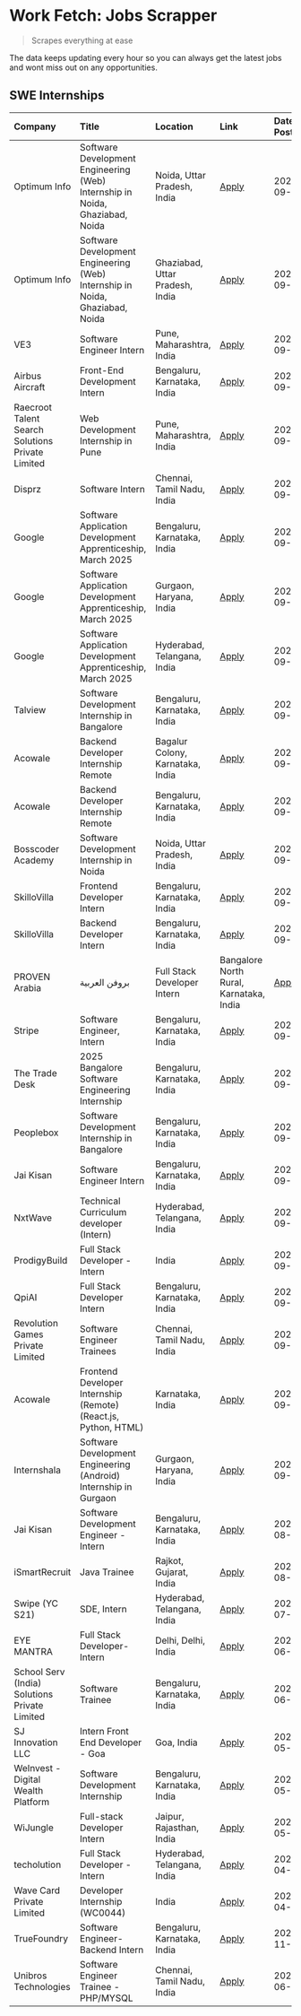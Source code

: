 # Work Fetch: Jobs Scrapper
> Scrapes everything at ease

The data keeps updating every hour so you can always get the latest jobs and wont miss out on any opportunities.

## SWE Internships
<!--START_SECTION:workfetch-->
| Company                                          | Title                                                                        | Location                                | Link                                                                                                                                                                                                                                                                          | Date Posted   |
|:-------------------------------------------------|:-----------------------------------------------------------------------------|:----------------------------------------|:------------------------------------------------------------------------------------------------------------------------------------------------------------------------------------------------------------------------------------------------------------------------------|:--------------|
| Optimum Info                                     | Software Development Engineering (Web) Internship in Noida, Ghaziabad, Noida | Noida, Uttar Pradesh, India             | [Apply](https://in.linkedin.com/jobs/view/software-development-engineering-web-internship-in-noida-ghaziabad-noida-at-optimum-info-4037042231?position=7&pageNum=0&refId=g7bFkie5O0LfKwVv1VrNgw%3D%3D&trackingId=A5axyNP2pJbQf%2ByFcMz3XA%3D%3D)                              | 2024-09-27    |
| Optimum Info                                     | Software Development Engineering (Web) Internship in Noida, Ghaziabad, Noida | Ghaziabad, Uttar Pradesh, India         | [Apply](https://in.linkedin.com/jobs/view/software-development-engineering-web-internship-in-noida-ghaziabad-noida-at-optimum-info-4037041629?position=8&pageNum=0&refId=g7bFkie5O0LfKwVv1VrNgw%3D%3D&trackingId=inTilQNpNgLoT48dPykQ%2FA%3D%3D)                              | 2024-09-27    |
| VE3                                              | Software Engineer Intern                                                     | Pune, Maharashtra, India                | [Apply](https://in.linkedin.com/jobs/view/software-engineer-intern-at-ve3-4035258572?position=27&pageNum=0&refId=g7bFkie5O0LfKwVv1VrNgw%3D%3D&trackingId=a3NaIRIqfK8GBAU%2Bjm%2B1Fw%3D%3D)                                                                                    | 2024-09-27    |
| Airbus Aircraft                                  | Front-End Development Intern                                                 | Bengaluru, Karnataka, India             | [Apply](https://in.linkedin.com/jobs/view/front-end-development-intern-at-airbus-aircraft-4034179043?position=43&pageNum=0&refId=g7bFkie5O0LfKwVv1VrNgw%3D%3D&trackingId=5NflzPc%2F74v09hEso0kM3A%3D%3D)                                                                      | 2024-09-26    |
| Raecroot Talent Search Solutions Private Limited | Web Development Internship in Pune                                           | Pune, Maharashtra, India                | [Apply](https://in.linkedin.com/jobs/view/web-development-internship-in-pune-at-raecroot-talent-search-solutions-private-limited-4034584677?position=48&pageNum=0&refId=g7bFkie5O0LfKwVv1VrNgw%3D%3D&trackingId=YpqstuJjg%2Bkc8NJlYld9GQ%3D%3D)                               | 2024-09-26    |
| Disprz                                           | Software Intern                                                              | Chennai, Tamil Nadu, India              | [Apply](https://in.linkedin.com/jobs/view/software-intern-at-disprz-4034165337?position=57&pageNum=0&refId=g7bFkie5O0LfKwVv1VrNgw%3D%3D&trackingId=vSpq%2BLme57nMgh6tcZq5eg%3D%3D)                                                                                            | 2024-09-26    |
| Google                                           | Software Application Development Apprenticeship, March 2025                  | Bengaluru, Karnataka, India             | [Apply](https://in.linkedin.com/jobs/view/software-application-development-apprenticeship-march-2025-at-google-4032957527?position=2&pageNum=0&refId=g7bFkie5O0LfKwVv1VrNgw%3D%3D&trackingId=MRaY96b2zlw1DHSrpAdk7Q%3D%3D)                                                    | 2024-09-24    |
| Google                                           | Software Application Development Apprenticeship, March 2025                  | Gurgaon, Haryana, India                 | [Apply](https://in.linkedin.com/jobs/view/software-application-development-apprenticeship-march-2025-at-google-4032958554?position=3&pageNum=0&refId=g7bFkie5O0LfKwVv1VrNgw%3D%3D&trackingId=cOJqqxgBs%2Fm7H%2Fc4IYtPXw%3D%3D)                                                | 2024-09-24    |
| Google                                           | Software Application Development Apprenticeship, March 2025                  | Hyderabad, Telangana, India             | [Apply](https://in.linkedin.com/jobs/view/software-application-development-apprenticeship-march-2025-at-google-4032957528?position=4&pageNum=0&refId=g7bFkie5O0LfKwVv1VrNgw%3D%3D&trackingId=3%2BFDpZ1DSmrXc4rrV8LZsw%3D%3D)                                                  | 2024-09-24    |
| Talview                                          | Software Development Internship in Bangalore                                 | Bengaluru, Karnataka, India             | [Apply](https://in.linkedin.com/jobs/view/software-development-internship-in-bangalore-at-talview-4033703077?position=13&pageNum=0&refId=g7bFkie5O0LfKwVv1VrNgw%3D%3D&trackingId=3UsmgmVR24Hq6D7%2F2HOicQ%3D%3D)                                                              | 2024-09-23    |
| Acowale                                          | Backend Developer Internship Remote                                          | Bagalur Colony, Karnataka, India        | [Apply](https://in.linkedin.com/jobs/view/backend-developer-internship-remote-at-acowale-4030088707?position=17&pageNum=0&refId=g7bFkie5O0LfKwVv1VrNgw%3D%3D&trackingId=6fMdh0B2BWEh9JKBmbKrbA%3D%3D)                                                                         | 2024-09-21    |
| Acowale                                          | Backend Developer Internship Remote                                          | Bengaluru, Karnataka, India             | [Apply](https://in.linkedin.com/jobs/view/backend-developer-internship-remote-at-acowale-4030975489?position=12&pageNum=0&refId=g7bFkie5O0LfKwVv1VrNgw%3D%3D&trackingId=K4YGkXRALSLHrN2gxKZpdQ%3D%3D)                                                                         | 2024-09-20    |
| Bosscoder Academy                                | Software Development Internship in Noida                                     | Noida, Uttar Pradesh, India             | [Apply](https://in.linkedin.com/jobs/view/software-development-internship-in-noida-at-bosscoder-academy-4031161323?position=20&pageNum=0&refId=g7bFkie5O0LfKwVv1VrNgw%3D%3D&trackingId=dVX60JSg1WsuZMyVtzlXqg%3D%3D)                                                          | 2024-09-20    |
| SkilloVilla                                      | Frontend Developer Intern                                                    | Bengaluru, Karnataka, India             | [Apply](https://in.linkedin.com/jobs/view/frontend-developer-intern-at-skillovilla-4025873510?position=10&pageNum=0&refId=g7bFkie5O0LfKwVv1VrNgw%3D%3D&trackingId=td7BNdjq161%2BHB2sBXtgtQ%3D%3D)                                                                             | 2024-09-17    |
| SkilloVilla                                      | Backend Developer Intern                                                     | Bengaluru, Karnataka, India             | [Apply](https://in.linkedin.com/jobs/view/backend-developer-intern-at-skillovilla-4025860894?position=14&pageNum=0&refId=g7bFkie5O0LfKwVv1VrNgw%3D%3D&trackingId=Cab4bQS5VGLwa8taBm3icw%3D%3D)                                                                                | 2024-09-17    |
| PROVEN Arabia | بروفن العربية                    | Full Stack Developer Intern                                                  | Bangalore North Rural, Karnataka, India | [Apply](https://in.linkedin.com/jobs/view/full-stack-developer-intern-at-proven-arabia-%D8%A8%D8%B1%D9%88%D9%81%D9%86-%D8%A7%D9%84%D8%B9%D8%B1%D8%A8%D9%8A%D8%A9-4028862862?position=50&pageNum=0&refId=g7bFkie5O0LfKwVv1VrNgw%3D%3D&trackingId=Huq3v9ad3OfNWR73HVm20Q%3D%3D) | 2024-09-17    |
| Stripe                                           | Software Engineer, Intern                                                    | Bengaluru, Karnataka, India             | [Apply](https://in.linkedin.com/jobs/view/software-engineer-intern-at-stripe-4008214242?position=5&pageNum=0&refId=g7bFkie5O0LfKwVv1VrNgw%3D%3D&trackingId=y4laFjewjZlvS%2BjlicSmkQ%3D%3D)                                                                                    | 2024-09-13    |
| The Trade Desk                                   | 2025 Bangalore Software Engineering Internship                               | Bengaluru, Karnataka, India             | [Apply](https://in.linkedin.com/jobs/view/2025-bangalore-software-engineering-internship-at-the-trade-desk-3987456531?position=15&pageNum=0&refId=g7bFkie5O0LfKwVv1VrNgw%3D%3D&trackingId=XpganK%2FYcpywPOf44MBaJQ%3D%3D)                                                     | 2024-09-11    |
| Peoplebox                                        | Software Development Internship in Bangalore                                 | Bengaluru, Karnataka, India             | [Apply](https://in.linkedin.com/jobs/view/software-development-internship-in-bangalore-at-peoplebox-4022411601?position=16&pageNum=0&refId=g7bFkie5O0LfKwVv1VrNgw%3D%3D&trackingId=S4Qpiqdz29VJaVN%2FFg7rUQ%3D%3D)                                                            | 2024-09-10    |
| Jai Kisan                                        | Software Engineer Intern                                                     | Bengaluru, Karnataka, India             | [Apply](https://in.linkedin.com/jobs/view/software-engineer-intern-at-jai-kisan-4024075360?position=34&pageNum=0&refId=g7bFkie5O0LfKwVv1VrNgw%3D%3D&trackingId=8AkRKepQFmRWAzhsgLvW5w%3D%3D)                                                                                  | 2024-09-09    |
| NxtWave                                          | Technical Curriculum developer (Intern)                                      | Hyderabad, Telangana, India             | [Apply](https://in.linkedin.com/jobs/view/technical-curriculum-developer-intern-at-nxtwave-4020462207?position=36&pageNum=0&refId=g7bFkie5O0LfKwVv1VrNgw%3D%3D&trackingId=tQhMg9wKnYjfDP6iFInlzQ%3D%3D)                                                                       | 2024-09-09    |
| ProdigyBuild                                     | Full Stack Developer - Intern                                                | India                                   | [Apply](https://in.linkedin.com/jobs/view/full-stack-developer-intern-at-prodigybuild-4019591942?position=45&pageNum=0&refId=g7bFkie5O0LfKwVv1VrNgw%3D%3D&trackingId=aIvcKUTECTrA%2FZ64FkXN%2FA%3D%3D)                                                                        | 2024-09-08    |
| QpiAI                                            | Full Stack Developer Intern                                                  | Bengaluru, Karnataka, India             | [Apply](https://in.linkedin.com/jobs/view/full-stack-developer-intern-at-qpiai-4017395346?position=30&pageNum=0&refId=g7bFkie5O0LfKwVv1VrNgw%3D%3D&trackingId=%2BKFO50NMNjN5PLEuCPWZog%3D%3D)                                                                                 | 2024-09-06    |
| Revolution Games Private Limited                 | Software Engineer Trainees                                                   | Chennai, Tamil Nadu, India              | [Apply](https://in.linkedin.com/jobs/view/software-engineer-trainees-at-revolution-games-private-limited-4015912927?position=26&pageNum=0&refId=g7bFkie5O0LfKwVv1VrNgw%3D%3D&trackingId=aIgrxV%2Fn4JiXFqRjAwvJmg%3D%3D)                                                       | 2024-09-02    |
| Acowale                                          | Frontend Developer Internship (Remote) (React.js, Python, HTML)              | Karnataka, India                        | [Apply](https://in.linkedin.com/jobs/view/frontend-developer-internship-remote-react-js-python-html-at-acowale-4014663920?position=6&pageNum=0&refId=g7bFkie5O0LfKwVv1VrNgw%3D%3D&trackingId=OqmPckzPfDRXZCyD10Becg%3D%3D)                                                    | 2024-09-01    |
| Internshala                                      | Software Development Engineering (Android) Internship in Gurgaon             | Gurgaon, Haryana, India                 | [Apply](https://in.linkedin.com/jobs/view/software-development-engineering-android-internship-in-gurgaon-at-internshala-4015471580?position=21&pageNum=0&refId=g7bFkie5O0LfKwVv1VrNgw%3D%3D&trackingId=jm28YGNJ6RRv25P5004JUw%3D%3D)                                          | 2024-09-01    |
| Jai Kisan                                        | Software Development Engineer - Intern                                       | Bengaluru, Karnataka, India             | [Apply](https://in.linkedin.com/jobs/view/software-development-engineer-intern-at-jai-kisan-4027288169?position=25&pageNum=0&refId=g7bFkie5O0LfKwVv1VrNgw%3D%3D&trackingId=ovhJxqTbwyIF8AosEZpyfg%3D%3D)                                                                      | 2024-08-22    |
| iSmartRecruit                                    | Java Trainee                                                                 | Rajkot, Gujarat, India                  | [Apply](https://in.linkedin.com/jobs/view/java-trainee-at-ismartrecruit-3992301825?position=28&pageNum=0&refId=g7bFkie5O0LfKwVv1VrNgw%3D%3D&trackingId=4rYGsRyhEvM2N5xggg%2FacQ%3D%3D)                                                                                        | 2024-08-06    |
| Swipe (YC S21)                                   | SDE, Intern                                                                  | Hyderabad, Telangana, India             | [Apply](https://in.linkedin.com/jobs/view/sde-intern-at-swipe-yc-s21-3980368092?position=35&pageNum=0&refId=g7bFkie5O0LfKwVv1VrNgw%3D%3D&trackingId=qbQWCXzA5yUQzpkpZ2i7VA%3D%3D)                                                                                             | 2024-07-22    |
| EYE MANTRA                                       | Full Stack Developer- Intern                                                 | Delhi, Delhi, India                     | [Apply](https://in.linkedin.com/jobs/view/full-stack-developer-intern-at-eye-mantra-3960988037?position=41&pageNum=0&refId=g7bFkie5O0LfKwVv1VrNgw%3D%3D&trackingId=riYSIxGpct4lJrpu8ZkObg%3D%3D)                                                                              | 2024-06-28    |
| School Serv (India) Solutions Private Limited    | Software Trainee                                                             | Bengaluru, Karnataka, India             | [Apply](https://in.linkedin.com/jobs/view/software-trainee-at-school-serv-india-solutions-private-limited-3953917603?position=56&pageNum=0&refId=g7bFkie5O0LfKwVv1VrNgw%3D%3D&trackingId=e55vHm5BseRMUtbbpZr4pA%3D%3D)                                                        | 2024-06-19    |
| SJ Innovation LLC                                | Intern Front End Developer - Goa                                             | Goa, India                              | [Apply](https://in.linkedin.com/jobs/view/intern-front-end-developer-goa-at-sj-innovation-llc-3931678611?position=22&pageNum=0&refId=g7bFkie5O0LfKwVv1VrNgw%3D%3D&trackingId=H9m%2BAqm8OQSq3Cgmiw4PPQ%3D%3D)                                                                  | 2024-05-24    |
| WeInvest - Digital Wealth Platform               | Software Development Internship                                              | Bengaluru, Karnataka, India             | [Apply](https://in.linkedin.com/jobs/view/software-development-internship-at-weinvest-digital-wealth-platform-3912867225?position=11&pageNum=0&refId=g7bFkie5O0LfKwVv1VrNgw%3D%3D&trackingId=xoOHwGmm8zj6cf9aMoemLg%3D%3D)                                                    | 2024-05-01    |
| WiJungle                                         | Full-stack Developer Intern                                                  | Jaipur, Rajasthan, India                | [Apply](https://in.linkedin.com/jobs/view/full-stack-developer-intern-at-wijungle-3912864543?position=32&pageNum=0&refId=g7bFkie5O0LfKwVv1VrNgw%3D%3D&trackingId=6BAApG7aNm83nAoAvV4NrQ%3D%3D)                                                                                | 2024-05-01    |
| techolution                                      | Full Stack Developer - Intern                                                | Hyderabad, Telangana, India             | [Apply](https://in.linkedin.com/jobs/view/full-stack-developer-intern-at-techolution-3904814977?position=60&pageNum=0&refId=g7bFkie5O0LfKwVv1VrNgw%3D%3D&trackingId=Qlq46d1czNbHBf7A3SoEBg%3D%3D)                                                                             | 2024-04-18    |
| Wave Card Private Limited                        | Developer Internship (WC0044)                                                | India                                   | [Apply](https://in.linkedin.com/jobs/view/developer-internship-wc0044-at-wave-card-private-limited-3900079966?position=40&pageNum=0&refId=g7bFkie5O0LfKwVv1VrNgw%3D%3D&trackingId=HOywn%2FPecXJie9ZaK1mJtw%3D%3D)                                                             | 2024-04-15    |
| TrueFoundry                                      | Software Engineer-Backend Intern                                             | Bengaluru, Karnataka, India             | [Apply](https://in.linkedin.com/jobs/view/software-engineer-backend-intern-at-truefoundry-3779508170?position=39&pageNum=0&refId=g7bFkie5O0LfKwVv1VrNgw%3D%3D&trackingId=ce0gQzhzTKejRUdgLcDOxg%3D%3D)                                                                        | 2023-11-10    |
| Unibros Technologies                             | Software Engineer Trainee - PHP/MYSQL                                        | Chennai, Tamil Nadu, India              | [Apply](https://in.linkedin.com/jobs/view/software-engineer-trainee-php-mysql-at-unibros-technologies-3656599241?position=33&pageNum=0&refId=g7bFkie5O0LfKwVv1VrNgw%3D%3D&trackingId=y07Z7gMSqbg4BgdAKuUhWA%3D%3D)                                                            | 2023-06-12    |
<!--END_SECTION:workfetch-->
